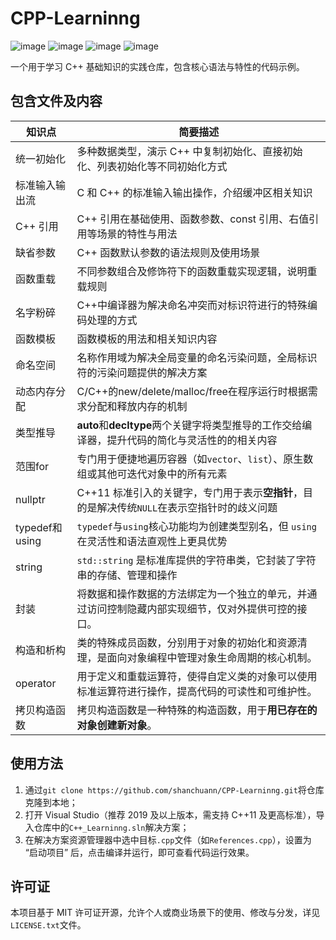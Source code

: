 # CPP-Learninng

![image](https://img.shields.io/badge/level-beginner-cyan.svg) ![image](https://img.shields.io/badge/language-C++-blue.svg) ![image](https://img.shields.io/badge/license-MIT-green.svg) ![image](https://img.shields.io/badge/environment-Visual%20Studio-orange.svg)

一个用于学习 C++ 基础知识的实践仓库，包含核心语法与特性的代码示例。

## 包含文件及内容

| 知识点         | 简要描述                                                     |
| -------------- | ------------------------------------------------------------ |
| 统一初始化     | 多种数据类型，演示 C++ 中复制初始化、直接初始化、列表初始化等不同初始化方式 |
| 标准输入输出流 | C 和 C++ 的标准输入输出操作，介绍缓冲区相关知识              |
| C++ 引用       | C++ 引用在基础使用、函数参数、const 引用、右值引用等场景的特性与用法 |
| 缺省参数       | C++ 函数默认参数的语法规则及使用场景                         |
| 函数重载       | 不同参数组合及修饰符下的函数重载实现逻辑，说明重载规则       |
| 名字粉碎       | C++中编译器为解决命名冲突而对标识符进行的特殊编码处理的方式  |
| 函数模板       | 函数模板的用法和相关知识内容                                 |
| 命名空间       | 名称作用域为解决全局变量的命名污染问题，全局标识符的污染问题提供的解决方案 |
| 动态内存分配   | C/C++的new/delete/malloc/free在程序运行时根据需求分配和释放内存的机制 |
| 类型推导       | **auto**和**decltype**两个关键字将类型推导的工作交给编译器，提升代码的简化与灵活性的的相关内容 |
| 范围for        | 专门用于便捷地遍历容器（如`vector`、`list`）、原生数组或其他可迭代对象中的所有元素 |
| nullptr        | C++11 标准引入的关键字，专门用于表示**空指针**，目的是解决传统`NULL`在表示空指针时的歧义问题 |
| typedef和using | `typedef`与`using`核心功能均为创建类型别名，但 `using` 在灵活性和语法直观性上更具优势 |
| string         | `std::string` 是标准库提供的字符串类，它封装了字符串的存储、管理和操作 |
| 封装           | 将数据和操作数据的方法绑定为一个独立的单元，并通过访问控制隐藏内部实现细节，仅对外提供可控的接口。 |
| 构造和析构     | 类的特殊成员函数，分别用于对象的初始化和资源清理，是面向对象编程中管理对象生命周期的核心机制。 |
| operator       | 用于定义和重载运算符，使得自定义类的对象可以使用标准运算符进行操作，提高代码的可读性和可维护性。 |
| 拷贝构造函数   | 拷贝构造函数是一种特殊的构造函数，用于**用已存在的对象创建新对象**。 |


## 使用方法

1. 通过`git clone https://github.com/shanchuann/CPP-Learninng.git`将仓库克隆到本地；
2. 打开 Visual Studio（推荐 2019 及以上版本，需支持 C++11 及更高标准），导入仓库中的`C++_Learninng.sln`解决方案；
3. 在解决方案资源管理器中选中目标`.cpp`文件（如`References.cpp`），设置为 “启动项目” 后，点击编译并运行，即可查看代码运行效果。

## 许可证

本项目基于 MIT 许可证开源，允许个人或商业场景下的使用、修改与分发，详见`LICENSE.txt`文件。
